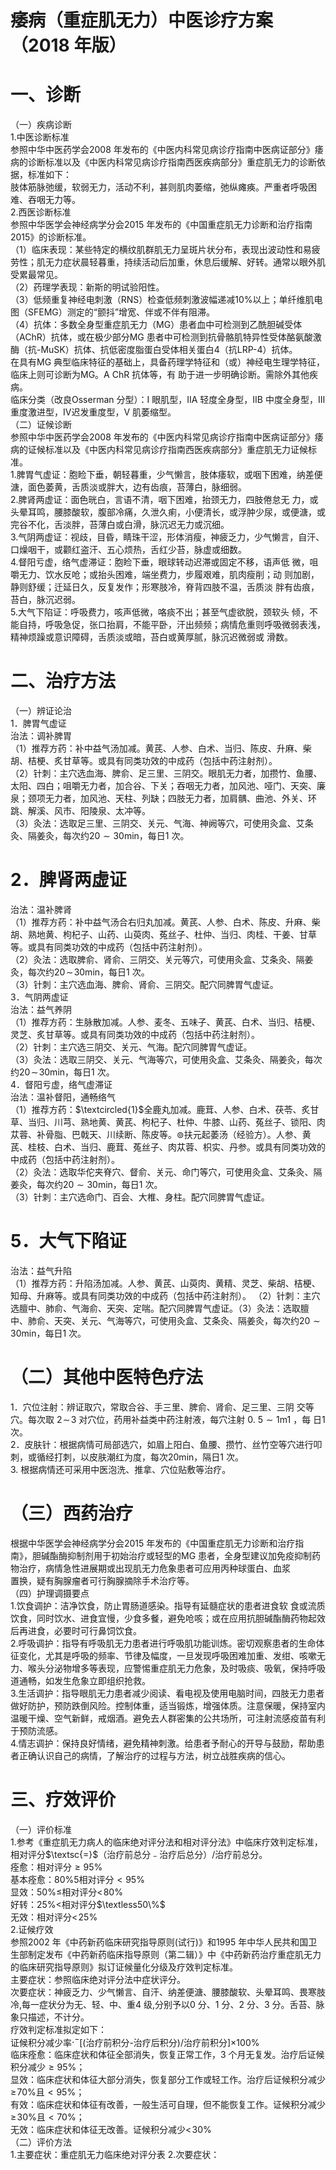 # 痿病（重症肌无力）中医诊疗方案 （2018 年版）  
# 一、诊断  
（一）疾病诊断  
1.中医诊断标准  
参照中华中医药学会2008 年发布的《中医内科常见病诊疗指南中医病证部分》痿病的诊断标准以及《中医内科常见病诊疗指南西医疾病部分》重症肌无力的诊断依据，标准如下：  
肢体筋脉弛缓，软弱无力，活动不利，甚则肌肉萎缩，弛纵瘫痪。严重者呼吸困难、吞咽无力等。  
2.西医诊断标准  
参照中华医学会神经病学分会2015 年发布的《中国重症肌无力诊断和治疗指南2015》的诊断标准。  
（1）临床表现：某些特定的横纹肌群肌无力呈斑片状分布，表现出波动性和易疲劳性；肌无力症状晨轻暮重，持续活动后加重，休息后缓解、好转。通常以眼外肌受累最常见。  
（2）药理学表现：新斯的明试验阳性。  
（3）低频重复神经电刺激（RNS）检查低频刺激波幅递减$10\%$以上；单纤维肌电图（SFEMG）测定的“颤抖”增宽、伴或不伴有阻滞。  
（4）抗体：多数全身型重症肌无力（MG）患者血中可检测到乙酰胆碱受体（AChR）抗体，或在极少部分MG 患者中可检测到抗骨骼肌特异性受体酪氨酸激酶（抗-MuSK）抗体、抗低密度脂蛋白受体相关蛋白4（抗LRP-4）抗体。  
在具有MG 典型临床特征的基础上，具备药理学特征和（或）神经电生理学特征，临床上则可诊断为MG。A ChR 抗体等，有 助于进一步明确诊断。需除外其他疾病。  
临床分类（改良Osserman 分型）：I 眼肌型，ⅡA 轻度全身型，ⅡB 中度全身型，Ⅲ重度激进型，Ⅳ迟发重度型，V 肌萎缩型。  
（二）证候诊断  
参照中华中医药学会2008 年发布的《中医内科常见病诊疗指南中医病证部分》痿病的证候标准以及《中医内科常见病诊疗指南西医疾病部分》重症肌无力证候标准。  
1.脾胃气虚证：胞睑下垂，朝轻暮重，少气懒言，肢体痿软，或咽下困难，纳差便溏，面色萎黄，舌质淡或胖大，边有齿痕，苔薄白，脉细弱。  
2.脾肾两虚证：面色晄白，言语不清，咽下困难，抬颈无力，四肢倦怠无 力，或头晕耳鸣，腰膝酸软，腹部冷痛，久泄久痢，小便清长，或浮肿少尿，或便溏，或完谷不化，舌淡胖，苔薄白或白滑，脉沉迟无力或沉细。  
3.气阴两虚证：视歧，目昏，睛珠干涩，形体消瘦，神疲乏力，少气懒言，自汗、口燥咽干，或颧红盗汗、五心烦热，舌红少苔，脉虚或细数。  
4.督阳亏虚，络气虚滞证：胞睑下垂，眼球转动迟滞或固定不移，语声低 微，咀嚼无力、饮水反呛；或抬头困难，端坐费力，步履艰难，肌肉瘦削；动 则加剧，静则舒缓；迁延日久，反复发作；形寒肢冷，脊背四肢不温，舌质淡 胖有齿痕，苔白，脉沉迟弱。  
5.大气下陷证：呼吸费力，咳声低微，咯痰不出；甚至气虚欲脱，颈软头 倾，不能自持，呼吸急促，张口抬肩，不能平卧，汗出频频；病情危重则呼吸微弱表浅，精神烦躁或意识障碍，舌质淡或暗，苔白或黄厚腻，脉沉迟微弱或 滑数。  
# 二、治疗方法  
（一）辨证论治  
1．脾胃气虚证  
治法：调补脾胃  
（1）推荐方药：补中益气汤加减。黄芪、人参、白术、当归、陈皮、升麻、柴胡、桔梗、炙甘草等。或具有同类功效的中成药（包括中药注射剂）。  
（2）针刺：主穴选血海、脾俞、足三里、三阴交。眼肌无力者，加攒竹、鱼腰、太阳、四白；咀嚼无力者，加合谷、下关；吞咽无力者，加风池、哑门、天突、廉泉；颈项无力者，加风池、天柱、列缺；四肢无力者，加肩髃、曲池、外关、环跳、解溪、风市、阳陵泉、太冲等。  
（3）灸法：选取足三里、三阴交、关元、气海、神阙等穴，可使用灸盒、艾条灸、隔姜灸，每次约$20{\sim}30\mathrm{min}$，每日1 次。  
# 2．脾肾两虚证  
治法：温补脾肾  
（1）推荐方药：补中益气汤合右归丸加减。黄芪、人参、白术、陈皮、升麻、柴胡、熟地黄、枸杞子、山药、山萸肉、菟丝子、杜仲、当归、肉桂、干姜、甘草等。或具有同类功效的中成药（包括中药注射剂）。  
（2）灸法：选取脾俞、肾俞、三阴交、关元等穴，可使用灸盒、艾条灸、隔姜灸，每次约$20\!\sim\!30\mathrm{min}$，每日1 次。  
（3）针刺：主穴选血海、脾俞、肾俞、三阴交。配穴同脾胃气虚证。  
3．气阴两虚证  
治法：益气养阴  
（1）推荐方药：生脉散加减。人参、麦冬、五味子、黄芪、白术、当归、桔梗、灵芝、炙甘草等。或具有同类功效的中成药（包括中药注射剂）。  
（2）针刺：主穴选三阴交、关元、气海。配穴同脾胃气虚证。  
（3）灸法：选取三阴交、关元、气海等穴，可使用灸盒、艾条灸、隔姜灸，每次约$20\!\sim\!30\mathrm{min}$，每日1 次。  
4．督阳亏虚，络气虚滞证  
治法：温补督阳，通畅络气  
（1）推荐方药：$\textcircled{1}$全鹿丸加减。鹿茸、人参、白术、茯苓、炙甘草、当归、川芎、熟地黄、黄芪、枸杞子、杜仲、牛膝、山药、菟丝子、锁阳、肉苁蓉、补骨脂、巴戟天、川续断、陈皮等。$\circledcirc$扶元起萎汤（经验方）。人参、黄芪、桂枝、白术、当归、鹿茸、菟丝子、肉苁蓉、枳实、丹参。或具有同类功效的中成药（包括中药注射剂）。  
（2）灸法：选取华佗夹脊穴、督俞、关元、命门等穴，可使用灸盒、艾条灸、隔姜灸，每次约$20{\sim}30\mathrm{min}$，每日1 次。  
（3）针刺：主穴选命门、百会、大椎、身柱。配穴同脾胃气虚证。  
# 5．大气下陷证  
治法：益气升陷  
（1）推荐方药：升陷汤加减。人参、黄芪、山萸肉、黄精、灵芝、柴胡、桔梗、知母、升麻等。或具有同类功效的中成药（包括中药注射剂）。 （2）针刺：主穴选膻中、肺俞、气海俞、天突、定喘。配穴同脾胃气虚证。（3）灸法：选取膻中、肺俞、天突、关元、气海等穴，可使用灸盒、艾条灸、隔姜灸，每次约$20{\sim}30\mathrm{min}$，每日1 次。  
# （二）其他中医特色疗法  
1．穴位注射：辨证取穴，常取合谷、手三里、脾俞、肾俞、足三里、三阴 交等穴。每次取 $2\!\sim\!3$  对穴位，药用补益类中药注射液，每穴注射 $0.\ 5{\sim}1\mathrm{m}1$ ，每 日1 次。  
2．皮肤针：根据病情可局部选穴，如眉上阳白、鱼腰、攒竹、丝竹空等穴进行叩刺，或循经打刺，以皮肤潮红为度，每次20min，隔日1 次。  
3. 根据病情还可采用中医泡洗、推拿、穴位贴敷等治疗。  
# （三）西药治疗  
根据中华医学会神经病学分会2015 年发布的《中国重症肌无力诊断和治疗指南》，胆碱酯酶抑制剂用于初始治疗或轻型的MG 患者，全身型建议加免疫抑制药物治疗，病情急性进展期或出现肌无力危象患者可应用丙种球蛋白、血浆  
置换，疑有胸腺瘤者可行胸腺摘除手术治疗等。  
（四）护理调摄要点  
1.饮食调护：洁净饮食，防止胃肠道感染。指导有延髓症状的患者进食软 食或流质饮食，同时饮水、进食宜慢，少食多餐，避免呛咳；或在应用抗胆碱酯酶药物起效后再进食，必要时可行鼻饲饮食。  
2.呼吸调护：指导有呼吸肌无力患者进行呼吸肌功能训炼。密切观察患者的生命体征变化，尤其是呼吸的频率、节律及幅度，一旦发现呼吸困难加重、发绀、咳嗽无力、喉头分泌物增多等表现，应警惕重症肌无力危象，及时吸痰、吸氧，保持呼吸道通畅，如发生危象立即组织抢救。  
3.生活调护：指导眼肌无力患者减少阅读、看电视及使用电脑时间，四肢无力患者做好防护，预防跌倒风险。控制体重，适当锻炼，增强体质。注意保暖，保持室内温暖干燥、空气新鲜，戒烟酒。避免去人群密集的公共场所，可注射流感疫苗有利于预防流感。  
4.情志调护：保持良好情绪，避免精神刺激。给患者予耐心的开导与鼓励，帮助患者正确认识自己的病情，了解治疗的过程与方法，树立战胜疾病的信心。  
# 三、疗效评价  
（一）评价标准  
1.参考《重症肌无力病人的临床绝对评分法和相对评分法》中临床疗效判定标准，相对评分$\textsc{=}$（治疗前总分﹣治疗后总分）/治疗前总分。  
痊愈：相对评分${\geqslant}95\%$  
基本痊愈：$80\%5$相对评分${<}95\%$  
显效：$50\%\leqslant$相对评分$\mathord{<\!80\%}$  
好转：$25\%\less$相对评分$\textless50\%$  
无效：相对评分$<\!25\%$  
2.证候疗效  
参照2002 年《中药新药临床研究指导原则(试行)》和1995 年中华人民共和国卫生部制定发布《中药新药临床指导原则（第二辑）》中《中药新药治疗重症肌无力的临床研究指导原则》拟订证候量化分级及疗效判定标准。  
主要症状：参照临床绝对评分法中症状评分。  
次要症状：神疲乏力、少气懒言、自汗、纳差便溏、腰膝酸软、头晕耳鸣、畏寒肢冷,每一症状分为无、轻、中、重4 级,分别予以0 分、1 分、2 分、3 分。舌苔、脉象只描述，不计分。  
疗效判定标准拟定如下：  
证候积分减少率$\cdot^{-}$[(治疗前积分-治疗后积分)/治疗前积分]$\times100\%$  
临床痊愈：临床症状和体征全部消失，恢复正常工作，3 个月无复发。治疗后证候积分减少${\geqslant}95\%$；  
显效：临床症状和体征大部分消失，恢复部分工作或轻工作。治疗后证候积分减少$\geqslant\!70\%$且${<}95\%$；  
有效：临床症状和体征有改善，一般生活可自理，但不能恢复工作。证候积分减少$\geqslant\!30\%$且${<}70\%$；  
无效：临床症状和体征无改善。证候积分减少$<\!30\%$  
（二）评价方法  
1.主要症状：重症肌无力临床绝对评分表 
2.次要症状：
